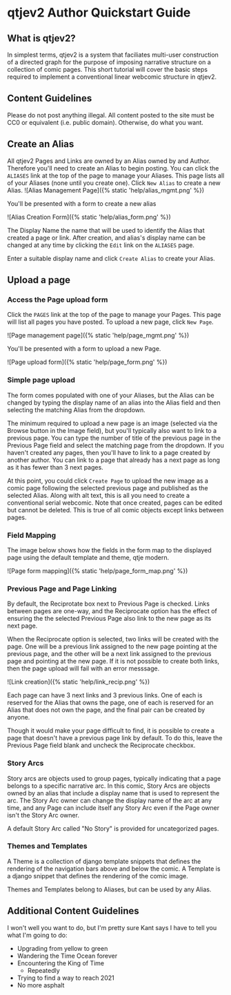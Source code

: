 # qtjev2 Author Quickstart Guide

## What is qtjev2?

In simplest terms, qtjev2 is a system that faciliates multi-user construction of a directed graph for the purpose of imposing narrative structure on a collection of comic pages. This short tutorial will cover the basic steps required to implement a conventional linear webcomic structure in qtjev2.

## Content Guidelines

Please do not post anything illegal. All content posted to the site must be CC0 or equivalent (i.e. public domain). Otherwise, do what you want.

## Create an Alias

All qtjev2 Pages and Links are owned by an Alias owned by and Author. Therefore you'll need to create an Alias to begin posting. You can click the `ALIASES` link at the top of the page to manage your Aliases. This page lists all of your Aliases (none until you create one). Click `New Alias` to create a new Alias.
![Alias Management Page]({% static 'help/alias_mgmt.png' %})

You'll be presented with a form to create a new alias

![Alias Creation Form]({% static 'help/alias_form.png' %})

The Display Name the name that will be used to identify the Alias that created a page or link. After creation, and alias's display name can be changed at any time by clicking the `Edit` link on the `ALIASES` page.

Enter a suitable display name and click `Create Alias` to create your Alias.

## Upload a page

### Access the Page upload form

Click the `PAGES` link at the top of the page to manage your Pages. This page will list all pages you have posted. To upload a new page, click `New Page`.

![Page management page]({% static 'help/page_mgmt.png' %})

You'll be presented with a form to upload a new Page.

![Page upload form]({% static 'help/page_form.png' %})

### Simple page upload

The form comes populated with one of your Aliases, but the Alias can be changed by typing the display name of an alias into the Alias field and then selecting the matching Alias from the dropdown.

The minimum required to upload a new page is an image (selected via the Browse button in the Image field), but you'll typically also want to link to a previous page. You can type the number of title of the previous page in the Previous Page field and select the matching page from the dropdown. If you haven't created any pages, then you'll have to link to a page created by another author. You can link to a page that already has a next page as long as it has fewer than 3 next pages.

At this point, you could click `Create Page` to upload the new image as a comic page following the selected previous page and published as the selected Alias. Along with alt text, this is all you need to create a conventional serial webcomic. Note that once created, pages can be edited but cannot be deleted. This is true of all comic objects except links between pages.

### Field Mapping

The image below shows how the fields in the form map to the displayed page using the default template and theme, qtje modern.

![Page form mapping]({% static 'help/page_form_map.png' %})

### Previous Page and Page Linking

By default, the Reciprotate box next to Previous Page is checked. Links between pages are one-way, and the Reciprocate option has the effect of ensuring the the selected Previous Page also link to the new page as its next page.

When the Reciprocate option is selected, two links will be created with the page. One will be a previous link assigned to the new page pointing at the previous page, and the other will be a next link assigned to the previous page and pointing at the new page. If it is not possible to create both links, then the page upload will fail with an error messsage.

![Link creation]({% static 'help/link_recip.png' %})

Each page can have 3 next links and 3 previous links. One of each is reserved for the Alias that owns the page, one of each is reserved for an Alias that does not own the page, and the final pair can be created by anyone.

Though it would make your page difficult to find, it is possible to create a page that doesn't have a previous page link by default. To do this, leave the Previous Page field blank and uncheck the Reciprocate checkbox.


### Story Arcs

Story arcs are objects used to group pages, typically indicating that a page belongs to a specific narrative arc. In this comic, Story Arcs are objects owned by an alias that include a display name that is used to represent the arc. The Story Arc owner can change the display name of the arc at any time, and any Page can include itself any Story Arc even if the Page owner isn't the Story Arc owner.

A default Story Arc called "No Story" is provided for uncategorized pages.

### Themes and Templates

A Theme is a collection of django template snippets that defines the rendering of the navigation bars above and below the comic. A Template is a django snippet that defines the rendering of the comic image.

Themes and Templates belong to Aliases, but can be used by any Alias.

## Additional Content Guidelines

I won't well you want to do, but I'm pretty sure Kant says I have to tell you what I'm going to do:

* Upgrading from yellow to green
* Wandering the Time Ocean forever
* Encountering the King of Time
    * Repeatedly
* Trying to find a way to reach 2021
* No more asphalt
